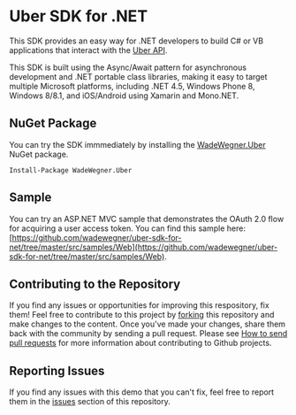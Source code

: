 # Uber SDK for .NET

This SDK provides an easy way for .NET developers to build C# or VB applications that interact with the [Uber API](https://developer.uber.com/).

This SDK is built using the Async/Await pattern for asynchronous development and .NET portable class libraries, making it easy to target multiple Microsoft platforms, including .NET 4.5, Windows Phone 8, Windows 8/8.1, and iOS/Android using Xamarin and Mono.NET.

## NuGet Package

You can try the SDK immmediately by installing the [WadeWegner.Uber](https://www.nuget.org/packages/WadeWegner.Uber/) NuGet package.

    Install-Package WadeWegner.Uber
  
## Sample

You can try an ASP.NET MVC sample that demonstrates the OAuth 2.0 flow for acquiring a user access token. You can find this sample here: [https://github.com/wadewegner/uber-sdk-for-net/tree/master/src/samples/Web](https://github.com/wadewegner/uber-sdk-for-net/tree/master/src/samples/Web).

## Contributing to the Repository ###

If you find any issues or opportunities for improving this respository, fix them!  Feel free to contribute to this project by [forking](http://help.github.com/fork-a-repo/) this repository and make changes to the content.  Once you've made your changes, share them back with the community by sending a pull request. Please see [How to send pull requests](http://help.github.com/send-pull-requests/) for more information about contributing to Github projects.

## Reporting Issues ###

If you find any issues with this demo that you can't fix, feel free to report them in the [issues](https://github.com/wadewegner/uber-sdk-for-net/issues) section of this repository.
